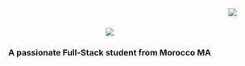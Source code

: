 <img align="right" src="https://visitor-badge.laobi.icu/badge?page_id=SahZikO.SahZikO" />

<h1 align="center">
    <img src="https://readme-typing-svg.herokuapp.com/?font=Righteous&size=35&center=true&vCenter=true&width=500&height=70&duration=4000&lines=Hi+There!+👋;+I'm+Abelhoud+Zakaria!;" />
</h1>

<h3 align="center">A passionate Full-Stack student from Morocco MA</h3>

<br/>

